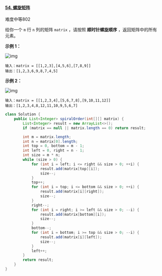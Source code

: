 #### [54. 螺旋矩阵](https://leetcode-cn.com/problems/spiral-matrix/)

难度中等802

给你一个 `m` 行 `n` 列的矩阵 `matrix` ，请按照 **顺时针螺旋顺序** ，返回矩阵中的所有元素。

 

**示例 1：**

![img](https://assets.leetcode.com/uploads/2020/11/13/spiral1.jpg)

```
输入：matrix = [[1,2,3],[4,5,6],[7,8,9]]
输出：[1,2,3,6,9,8,7,4,5]
```

**示例 2：**

![img](https://assets.leetcode.com/uploads/2020/11/13/spiral.jpg)

```
输入：matrix = [[1,2,3,4],[5,6,7,8],[9,10,11,12]]
输出：[1,2,3,4,8,12,11,10,9,5,6,7]
```

```java
class Solution {
    public List<Integer> spiralOrder(int[][] matrix) {
        List<Integer> result = new ArrayList<>();
        if (matrix == null || matrix.length == 0) return result;

        int m = matrix.length;
        int n = matrix[0].length;
        int top = 0, bottom = m - 1;
        int left = 0, right = n - 1;
        int size = m * n;
        while (size > 0) {
            for (int i = left; i <= right && size > 0; ++i) {
                result.add(matrix[top][i]);
                size--;
            }
            top++;
            for (int i = top; i <= bottom && size > 0; ++i) {
                result.add(matrix[i][right]);
                size--;
            }
            right--;
            for (int i = right; i >= left && size > 0; --i) {
                result.add(matrix[bottom][i]);
                size--;
            }
            bottom--;
            for (int i = bottom; i >= top && size > 0; --i) {
                result.add(matrix[i][left]);
                size--;
            }
            left++;
        }
        return result;
    }
}
```

